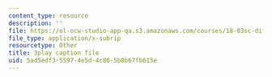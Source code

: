 ```yaml
---
content_type: resource
description: ''
file: https://ol-ocw-studio-app-qa.s3.amazonaws.com/courses/18-03sc-differential-equations-fall-2011/5ad5edf355974e5d4c865b8b67fb615e_te6Mplq3DCU.srt
file_type: application/x-subrip
resourcetype: Other
title: 3play caption file
uid: 5ad5edf3-5597-4e5d-4c86-5b8b67fb615e
---
```

